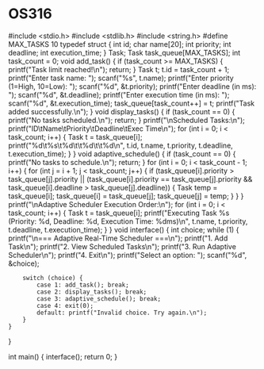 # OS316
#include <stdio.h>
#include <stdlib.h>
#include <string.h>
#define MAX_TASKS 10
typedef struct {
    int id;
    char name[20];
    int priority;
    int deadline;
    int execution_time;
} Task;
Task task_queue[MAX_TASKS];
int task_count = 0;
void add_task() {
    if (task_count >= MAX_TASKS) {
        printf("Task limit reached!\n");
        return;
    }
    Task t;
    t.id = task_count + 1;
    printf("Enter task name: ");
    scanf("%s", t.name);
    printf("Enter priority (1=High, 10=Low): ");
    scanf("%d", &t.priority);
    printf("Enter deadline (in ms): ");
    scanf("%d", &t.deadline);
    printf("Enter execution time (in ms): ");
    scanf("%d", &t.execution_time);
    task_queue[task_count++] = t;
    printf("Task added successfully.\n");
}
void display_tasks() {
    if (task_count == 0) {
        printf("No tasks scheduled.\n");
        return;
    }
    printf("\nScheduled Tasks:\n");
    printf("ID\tName\tPriority\tDeadline\tExec Time\n");
    for (int i = 0; i < task_count; i++) {
        Task t = task_queue[i];
        printf("%d\t%s\t%d\t\t%d\t\t%d\n", t.id, t.name, t.priority, t.deadline, t.execution_time);
    }
}
void adaptive_schedule() {
    if (task_count == 0) {
        printf("No tasks to schedule.\n");
        return;
    }
    for (int i = 0; i < task_count - 1; i++) {
        for (int j = i + 1; j < task_count; j++) {
            if (task_queue[i].priority > task_queue[j].priority || 
                (task_queue[i].priority == task_queue[j].priority && task_queue[i].deadline > task_queue[j].deadline)) {
                Task temp = task_queue[i];
                task_queue[i] = task_queue[j];
                task_queue[j] = temp;
            }
        }
    }
    printf("\nAdaptive Scheduler Execution Order:\n");
    for (int i = 0; i < task_count; i++) {
        Task t = task_queue[i];
        printf("Executing Task %s (Priority: %d, Deadline: %d, Execution Time: %dms)\n",
               t.name, t.priority, t.deadline, t.execution_time);
    }
}
void interface() {
    int choice;
    while (1) {
        printf("\n=== Adaptive Real-Time Scheduler ===\n");
        printf("1. Add Task\n");
        printf("2. View Scheduled Tasks\n");
        printf("3. Run Adaptive Scheduler\n");
        printf("4. Exit\n");
        printf("Select an option: ");
        scanf("%d", &choice);

        switch (choice) {
            case 1: add_task(); break;
            case 2: display_tasks(); break;
            case 3: adaptive_schedule(); break;
            case 4: exit(0);
            default: printf("Invalid choice. Try again.\n");
        }
    }
}

int main() {
    interface();
    return 0;
}
